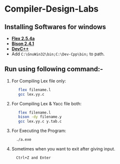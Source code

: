 # Compiler-Design-Labs

## Installing Softwares for windows

- **[Flex 2.5.4a](http://gnuwin32.sourceforge.net/downlinks/flex.php)**
- [**Bison 2.4.1**](http://downloads.sourceforge.net/gnuwin32/bison-2.4.1-setup.exe)
- [**DevC++**](http://sourceforge.net/projects/dev-cpp/files/Binaries/Dev-C%2B%2B%204.9.9.2/devcpp-4.9.9.2_setup.exe/download?use_mirror=switch "DevC++")
- Add `C:\GnuWin32\bin;C:\Dev-Cpp\bin;` to path.

## Run using following command:-

1. For Compiling Lex file only:
   ```bash
      flex filename.l
      gcc lex.yy.c
   ```
2. For Compiling Lex & Yacc file both:
   ```bash
      flex filename.l
      bison -dy filename.y
      gcc lex.yy.c y.tab.c
   ```
3. For Executing the Program:
   ```bash
     ./a.exe
   ```
4. Sometimes when you want to exit after giving input.
   ```bash
     Ctrl+Z and Enter
   ```
